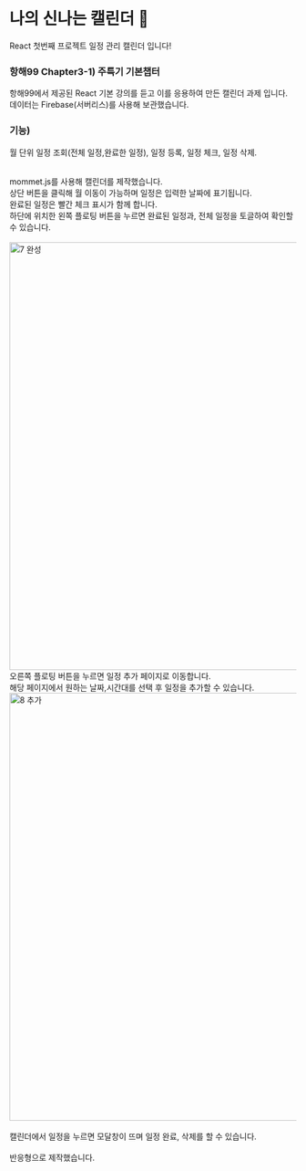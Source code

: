 # 나의 신나는 캘린더 📅
React 첫번째 프로젝트 일정 관리 캘린더 입니다!

### 항해99 Chapter3-1) 주특기 기본챕터
항해99에서 제공된 React 기본 강의를 듣고 이를 응용하여 만든
캘린더 과제 입니다. 
<br/>
데이터는 Firebase(서버리스)를 사용해 보관했습니다.

### 기능)
월 단위 일정 조회(전체 일정,완료한 일정), 일정 등록, 일정 체크, 일정 삭제.

<br/>
mommet.js를 사용해 캘린더를 제작했습니다.<br/>
상단 버튼을 클릭해 월 이동이 가능하며 일정은 입력한 날짜에 표기됩니다.<br/>
완료된 일정은 빨간 체크 표시가 함께 합니다.<br/>
하단에 위치한 왼쪽 플로팅 버튼을 누르면 완료된 일정과, 전체 일정을 토글하여 확인할 수 있습니다. 
<br/><br/>
<img width="750" alt="7  완성" src="https://user-images.githubusercontent.com/79818311/114307678-b7806780-9b1b-11eb-91ea-7d2b1082e428.png">
<br/>
오른쪽 플로팅 버튼을 누르면 일정 추가 페이지로 이동합니다.
<br/>
해당 페이지에서 원하는 날짜,시간대를 선택 후 일정을 추가할 수 있습니다.<br/>
<img width="750" alt="8 추가" src="https://user-images.githubusercontent.com/79818311/114307824-3d041780-9b1c-11eb-9bf4-b3b25518b0d3.png">
<br/>
<br/>
캘린더에서 일정을 누르면 모달창이 뜨며 일정 완료, 삭제를 할 수 있습니다.

<br/>
<br/>
반응형으로 제작했습니다.




